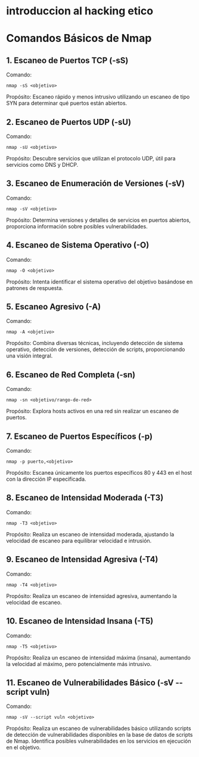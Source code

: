 # introduccion al hacking etico

# Comandos Básicos de Nmap

## 1. Escaneo de Puertos TCP (-sS)
   Comando: 
   ```
   nmap -sS <objetivo>
   ```
   Propósito: Escaneo rápido y menos intrusivo utilizando un escaneo de tipo SYN para determinar qué puertos están abiertos.

## 2. Escaneo de Puertos UDP (-sU)
   Comando: 
   ```
   nmap -sU <objetivo>
   ```
   Propósito: Descubre servicios que utilizan el protocolo UDP, útil para servicios como DNS y DHCP.

## 3. Escaneo de Enumeración de Versiones (-sV)
   Comando: 
   ```
   nmap -sV <objetivo>
   ```
   Propósito: Determina versiones y detalles de servicios en puertos abiertos, proporciona información sobre posibles vulnerabilidades.

## 4. Escaneo de Sistema Operativo (-O)
   Comando: 
   ```
   nmap -O <objetivo>
   ```
   Propósito: Intenta identificar el sistema operativo del objetivo basándose en patrones de respuesta.

## 5. Escaneo Agresivo (-A)
   Comando: 
   ```
   nmap -A <objetivo>
   ```
   Propósito: Combina diversas técnicas, incluyendo detección de sistema operativo, detección de versiones, detección de scripts, proporcionando una visión integral.

## 6. Escaneo de Red Completa (-sn)
   Comando: 
   ```
   nmap -sn <objetivo/rango-de-red>
   ```
   Propósito: Explora hosts activos en una red sin realizar un escaneo de puertos.

## 7. Escaneo de Puertos Específicos (-p)
   Comando: 
   ```
   nmap -p puerto,<objetivo>
   ```
   Propósito: Escanea únicamente los puertos específicos 80 y 443 en el host con la dirección IP especificada.

## 8. Escaneo de Intensidad Moderada (-T3)
   Comando: 
   ```
   nmap -T3 <objetivo>
   ```
   Propósito: Realiza un escaneo de intensidad moderada, ajustando la velocidad de escaneo para equilibrar velocidad e intrusión.

## 9. Escaneo de Intensidad Agresiva (-T4)
   Comando: 
   ```
   nmap -T4 <objetivo>
   ```
   Propósito: Realiza un escaneo de intensidad agresiva, aumentando la velocidad de escaneo.

## 10. Escaneo de Intensidad Insana (-T5)
   Comando: 
   ```
   nmap -T5 <objetivo>
   ```
   Propósito: Realiza un escaneo de intensidad máxima (insana), aumentando la velocidad al máximo, pero potencialmente más intrusivo.

   ## 11. Escaneo de Vulnerabilidades Básico (-sV --script vuln)
   Comando: 
   ```
   nmap -sV --script vuln <objetivo>
   ```
   Propósito: Realiza un escaneo de vulnerabilidades básico utilizando scripts de detección de vulnerabilidades disponibles en la base de datos de scripts de Nmap. Identifica posibles vulnerabilidades en los servicios en ejecución en el objetivo.
